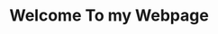 <!DOCTYPE html>
<html>
<head>
    <link rel="stylesheet" href="main.css">
</head>
<body>

<h1 color: blue>Welcome To my Webpage</h1>

</body>
</html>
